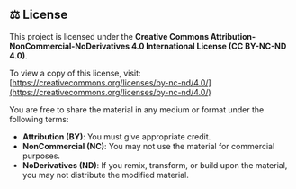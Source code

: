 ## ⚖️ License

This project is licensed under the **Creative Commons Attribution-NonCommercial-NoDerivatives 4.0 International License (CC BY-NC-ND 4.0)**.

To view a copy of this license, visit: [https://creativecommons.org/licenses/by-nc-nd/4.0/](https://creativecommons.org/licenses/by-nc-nd/4.0/)

You are free to share the material in any medium or format under the following terms:
* **Attribution (BY)**: You must give appropriate credit.
* **NonCommercial (NC)**: You may not use the material for commercial purposes.
* **NoDerivatives (ND)**: If you remix, transform, or build upon the material, you may not distribute the modified material.